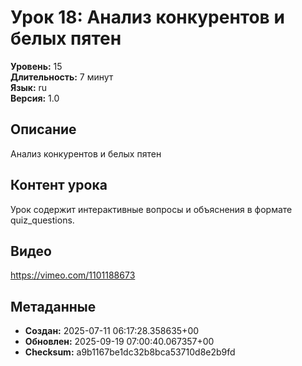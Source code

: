 # Урок 18: Анализ конкурентов и белых пятен

**Уровень:** 15  
**Длительность:** 7 минут  
**Язык:** ru  
**Версия:** 1.0  

## Описание
Анализ конкурентов и белых пятен

## Контент урока
Урок содержит интерактивные вопросы и объяснения в формате quiz_questions.

## Видео
https://vimeo.com/1101188673

## Метаданные
- **Создан:** 2025-07-11 06:17:28.358635+00
- **Обновлен:** 2025-09-19 07:00:40.067357+00
- **Checksum:** a9b1167be1dc32b8bca53710d8e2b9fd
